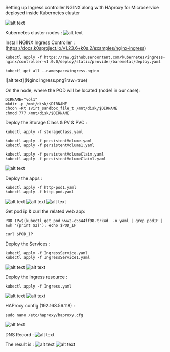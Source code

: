 Setting up Ingress controller NGINX along with HAproxy for Microservice deployed inside Kubernetes cluster

![alt text](Plan.jpg?raw=true)

Kubernetes cluster nodes :
![alt text](nodes.png?raw=true)


Install NGINX Ingress Controller :
    (https://docs.k0sproject.io/v1.23.6+k0s.2/examples/nginx-ingress)
```
kubectl apply -f https://raw.githubusercontent.com/kubernetes/ingress-nginx/controller-v1.0.0/deploy/static/provider/baremetal/deploy.yaml

kubectl get all --namespace=ingress-nginx
```
![alt text](Nginx Ingress.png?raw=true)


On the node, where the POD will be located (node1 in our case):
```
DIRNAME="vol1"
mkdir -p /mnt/disk/$DIRNAME 
chcon -Rt svirt_sandbox_file_t /mnt/disk/$DIRNAME
chmod 777 /mnt/disk/$DIRNAME
```

Deploy the Storage Class & PV & PVC :
```
kubectl apply -f storageClass.yaml

kubectl apply -f persistentVolume.yaml
kubectl apply -f persistentVolume1.yaml

kubectl apply -f persistentVolumeClaim.yaml
kubectl apply -f persistentVolumeClaim1.yaml
```
![alt text](pvc.png?raw=true)


Deploy the apps :
```
kubectl apply -f http-pod1.yaml
kubectl apply -f http-pod.yaml
```
![alt text](deploymentds.png?raw=true)
![alt text](pods.png?raw=true)
![alt text](PodDesciption.png?raw=true)


Get pod ip & curl the related web app:
```
POD_IP=$(kubectl get pod www2-c5644ff98-trk4d  -o yaml | grep podIP | awk '{print $2}'); echo $POD_IP

curl $POD_IP
```

Deploy the Services :
```
kubectl apply -f IngressService.yaml
kubectl apply -f IngressService1.yaml
```
![alt text](svc.png?raw=true)
![alt text](svcDesc.png?raw=true)


Deploy the Ingress resource :
```
kubectl apply -f Ingress.yaml
```
![alt text](ingress.png?raw=true)
![alt text](ingressDesc.png?raw=true)


HAProxy config (192.168.56.118) :
```
sudo nano /etc/haproxy/haproxy.cfg
```
![alt text](haproxy.png?raw=true)


DNS Record :
![alt text](dns.png?raw=true)

The result is :
![alt text](web.png?raw=true)
![alt text](app.png?raw=true)